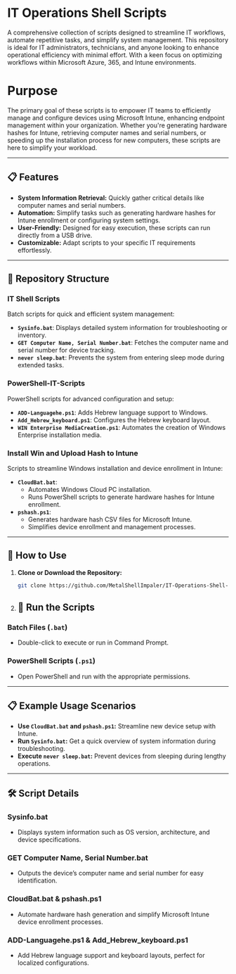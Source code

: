 # IT Operations Shell Scripts  

A comprehensive collection of scripts designed to streamline IT workflows, automate repetitive tasks, and simplify system management. This repository is ideal for IT administrators, technicians, and anyone looking to enhance operational efficiency with minimal effort.
With a keen focus on optimizing workflows within Microsoft Azure, 365, and Intune environments.

# Purpose

The primary goal of these scripts is to empower IT teams to efficiently manage and configure devices using Microsoft Intune, enhancing endpoint management within your organization. Whether you're generating hardware hashes for Intune, retrieving computer names and serial numbers, or speeding up the installation process for new computers, these scripts are here to simplify your workload.

---

## 📋 Features  
- **System Information Retrieval:** Quickly gather critical details like computer names and serial numbers.  
- **Automation:** Simplify tasks such as generating hardware hashes for Intune enrollment or configuring system settings.  
- **User-Friendly:** Designed for easy execution, these scripts can run directly from a USB drive.  
- **Customizable:** Adapt scripts to your specific IT requirements effortlessly.  

---

## 📂 Repository Structure  

### **IT Shell Scripts**  
Batch scripts for quick and efficient system management:  
- **`Sysinfo.bat`**: Displays detailed system information for troubleshooting or inventory.  
- **`GET Computer Name, Serial Number.bat`**: Fetches the computer name and serial number for device tracking.  
- **`never sleep.bat`**: Prevents the system from entering sleep mode during extended tasks.  

### **PowerShell-IT-Scripts**  
PowerShell scripts for advanced configuration and setup:  
- **`ADD-Languagehe.ps1`**: Adds Hebrew language support to Windows.  
- **`Add_Hebrew_keyboard.ps1`**: Configures the Hebrew keyboard layout.  
- **`WIN Enterprise MediaCreation.ps1`**: Automates the creation of Windows Enterprise installation media.  

### **Install Win and Upload Hash to Intune**  
Scripts to streamline Windows installation and device enrollment in Intune:  
- **`CloudBat.bat`**:  
  - Automates Windows Cloud PC installation.  
  - Runs PowerShell scripts to generate hardware hashes for Intune enrollment.   
- **`pshash.ps1`**:  
  - Generates hardware hash CSV files for Microsoft Intune.  
  - Simplifies device enrollment and management processes.  

---

## 🚀 How to Use  

1. **Clone or Download the Repository:**  
   ```bash  
   git clone https://github.com/MetalShellImpaler/IT-Operations-Shell-Scripts.git  

2. ## 🚀 Run the Scripts  

### Batch Files (`.bat`)  
- Double-click to execute or run in Command Prompt.  

### PowerShell Scripts (`.ps1`)  
- Open PowerShell and run with the appropriate permissions.  

---

## 📋 Example Usage Scenarios  

- **Use `CloudBat.bat` and `pshash.ps1`:** Streamline new device setup with Intune.  
- **Run `Sysinfo.bat`:** Get a quick overview of system information during troubleshooting.  
- **Execute `never sleep.bat`:** Prevent devices from sleeping during lengthy operations.  

---

## 🛠️ Script Details  

### **Sysinfo.bat**  
- Displays system information such as OS version, architecture, and device specifications.  

### **GET Computer Name, Serial Number.bat**  
- Outputs the device’s computer name and serial number for easy identification.  

### **CloudBat.bat & pshash.ps1**  
- Automate hardware hash generation and simplify Microsoft Intune device enrollment processes.  

### **ADD-Languagehe.ps1 & Add_Hebrew_keyboard.ps1**  
- Add Hebrew language support and keyboard layouts, perfect for localized configurations.  
